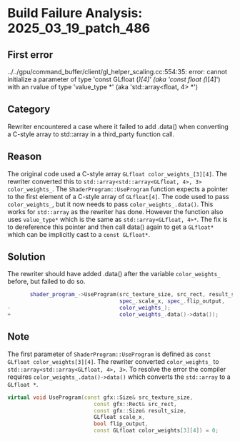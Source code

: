 # Build Failure Analysis: 2025_03_19_patch_486

## First error

../../gpu/command_buffer/client/gl_helper_scaling.cc:554:35: error: cannot initialize a parameter of type 'const GLfloat (*)[4]' (aka 'const float (*)[4]') with an rvalue of type 'value_type *' (aka 'std::array<float, 4> *')

## Category
Rewriter encountered a case where it failed to add .data() when converting a C-style array to std::array in a third_party function call.

## Reason
The original code used a C-style array `GLfloat color_weights_[3][4]`. The rewriter converted this to `std::array<std::array<GLfloat, 4>, 3> color_weights_`. The `ShaderProgram::UseProgram` function expects a pointer to the first element of a C-style array of `GLfloat[4]`. The code used to pass `color_weights_`, but it now needs to pass `color_weights_.data()`. This works for `std::array` as the rewriter has done. However the function also uses `value_type*` which is the same as `std::array<GLfloat, 4>*`. The fix is to dereference this pointer and then call data() again to get a `GLfloat*` which can be implicitly cast to a `const GLfloat*`.

## Solution
The rewriter should have added .data() after the variable `color_weights_` before, but failed to do so.

```c++
       shader_program_->UseProgram(src_texture_size, src_rect, result_size,
                                   spec_.scale_x, spec_.flip_output,
-                                  color_weights_);
+                                  color_weights_.data()->data());
```

## Note
The first parameter of `ShaderProgram::UseProgram` is defined as `const GLfloat color_weights[3][4]`. The rewriter converted `color_weights_` to `std::array<std::array<GLfloat, 4>, 3>`. To resolve the error the compiler requires `color_weights_.data()->data()` which converts the `std::array` to a `GLfloat *`.
```c++
virtual void UseProgram(const gfx::Size& src_texture_size,
                           const gfx::Rect& src_rect,
                           const gfx::Size& result_size,
                           GLfloat scale_x,
                           bool flip_output,
                           const GLfloat color_weights[3][4]) = 0;